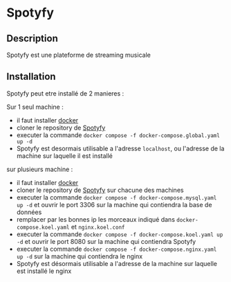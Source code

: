 # Spotyfy

## Description

Spotyfy est une plateforme de streaming musicale

## Installation

Spotyfy peut etre installé de 2 manieres :

Sur 1 seul machine :

- il faut installer [docker](http://docker.com)
- cloner le repository de [Spotyfy](https://github.com/DawnWT/Spotyfy)
- executer la commande `docker compose -f docker-compose.global.yaml up -d`
- Spotyfy est desormais utilisable a l'adresse `localhost`, ou l'adresse de la machine sur laquelle il est installé

sur plusieurs machine :

- il faut installer [docker](http://docker.com)
- cloner le repository de [Spotyfy](https://github.com/DawnWT/Spotyfy) sur chacune des machines
- executer la commande `docker compose -f docker-compose.mysql.yaml up -d` et ouvrir le port 3306 sur la machine qui contiendra la base de données
- remplacer par les bonnes ip les morceaux indiqué dans `docker-compose.koel.yaml` et `nginx.koel.conf`
- executer la commande `docker compose -f docker-compose.koel.yaml up -d` et ouvrir le port 8080 sur la machine qui contiendra Spotyfy
- executer la commande `docker compose -f docker-compose.nginx.yaml up -d` sur la machine qui contiendra le nginx
- Spotyfy est désormais utilisable a l'adresse de la machine sur laquelle est installé le nginx